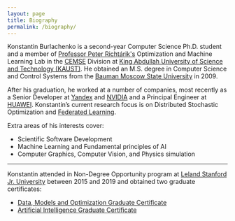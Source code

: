 ```yaml
---
layout: page
title: Biography
permalink: /biography/
---
```


Konstantin Burlachenko is a second-year Computer Science Ph.D. student and a member of [Professor Peter Richtárik's](https://richtarik.org/) Optimization and Machine Learning Lab in the [CEMSE](https://cemse.kaust.edu.sa/) Division at [King Abdullah University of Science and Technology (KAUST)](https://www.kaust.edu.sa/en). 
He obtained an M.S. degree in Computer Science and Control Systems from the [Bauman Moscow State University](http://bmstu.ru/) in 2009. 

After his graduation, he worked at a number of companies, most recently as a Senior Developer at [Yandex](https://en.wikipedia.org/wiki/Yandex) and [NVIDIA](https://developer.nvidia.com/) and a Principal Engineer at [HUAWEI](https://huawei.ru/).
Konstantin’s current research focus is on Distributed Stochastic Optimization and [Federated Learning](https://research.google/pubs/pub45648/).

Extra areas of his interests cover:

* Scientific Software Development
* Machine Learning and Fundamental principles of AI
* Computer Graphics, Computer Vision, and Physics simulation

---

Konstantin attended in Non-Degree Opportunity program at [Leland Stanford Jr. University](https://www.stanford.edu/) between 2015 and 2019 and obtained two graduate certificates:

* [Data, Models and Optimization Graduate Certificate](https://online.stanford.edu/programs/data-models-and-optimization-graduate-certificate)
* [Artificial Intelligence Graduate Certificate](https://online.stanford.edu/programs/artificial-intelligence-graduate-certificate)
